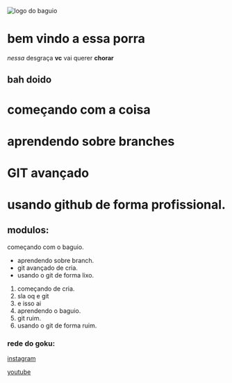 ![logo do baguio](https://pbs.twimg.com/media/EnOXT6OXUAUkbSN.jpg)
# bem vindo a essa porra
_nessa_ desgraça **vc** vai querer **chorar**

## bah doido
# começando com a coisa
# aprendendo sobre branches
# GIT avançado 
# usando github de forma profissional.
## modulos:
 começando com o baguio.
* aprendendo sobre branch.
* git avançado de cria.
* usando o git de forma lixo.


1. começando de cria. 
  1. sla oq e git
  2. e isso ai
2. aprendendo o baguio.
3. git ruim.
4. usando o git de forma ruim.
### rede do goku:
[instagram](https://instagram.com/gokucalvo)

[youtube](https://youtube.com/c/gokucalvo)
